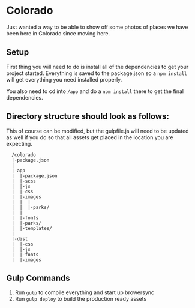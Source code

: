 # Colorado 
Just wanted a way to be able to show off some photos of places we have been here in Colorado since moving here.

## Setup
First thing you will need to do is install all of the dependencies to get your project started. Everything is saved to the package.json so a `npm install` will get everything you need installed properly.

You also need to cd into `/app` and do a `npm install` there to get the final dependencies.

## Directory structure should look as follows:
This of course can be modified, but the gulpfile.js will need to be updated as well if you do so that all assets get placed in the location you are expecting.

```
  /colorado
  |-package.json
  |
  |-app
  |  |-package.json
  |  |-scss
  |  |-js
  |  |-css
  |  |-images
  |  |  |
  |  |  |-parks/
  |  |  
  |  |-fonts
  |  |-parks/
  |  |-templates/
  |
  |-dist
  |  |-css
  |  |-js
  |  |-fonts
  |  |-images
```

## Gulp Commands
1. Run `gulp` to compile everything and start up browersync
2. Run `gulp deploy` to build the production ready assets
